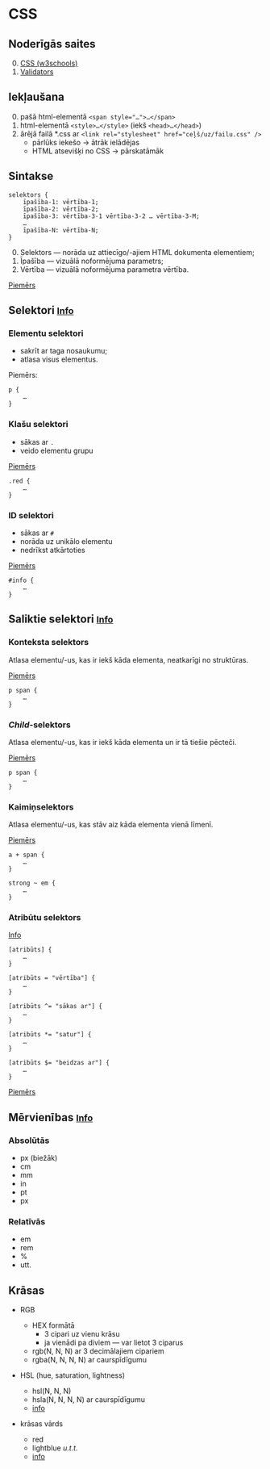 # CSS

## Noderīgās saites

0. [CSS (w3schools)][1]
0. [Validators][2]

## Iekļaušana

0. pašā html-elementā `<span style="…">…</span>`
1. html-elementā `<style>…</style>` (iekš `<head>…</head>`)
2. ārējā failā *.css ar `<link rel="stylesheet" href="ceļš/uz/failu.css" />`
	- pārlūks iekešo &rarr; ātrāk ielādējas
	- HTML atsevišķi no CSS &rarr; pārskatāmāk

## Sintakse

	selektors {
		īpašība-1: vērtība-1;
		īpašība-2: vērtība-2;
		īpašība-3: vērtība-3-1 vērtība-3-2 … vērtība-3-M;
		…
		īpašība-N: vērtība-N;
	}

0. Selektors — norāda uz attiecīgo/-ajiem HTML dokumenta elementiem;
1. Īpašība — vizuālā noformējuma parametrs;
2. Vērtība  — vizuālā noformējuma parametra vērtība.

[Piemērs][3]

## Selektori <small>[Info][12]</small>

### Elementu selektori

- sakrīt ar taga nosaukumu;
- atlasa visus elementus.

Piemērs:

	p {
		…
	}

### Klašu selektori

- sākas ar `.`
- veido elementu grupu

[Piemērs][4]

	.red {
		…
	}

### ID selektori

- sākas ar `#`
- norāda uz unikālo elementu
- nedrīkst atkārtoties

[Piemērs][5]

	#info {
		…
	}

## Saliktie selektori <small>[Info][13]</small>

### Konteksta selektors

Atlasa elementu/-us, kas ir iekš kāda elementa, neatkarīgi no struktūras.

[Piemērs][6]

	p span {
		…
	}

### *Child*-selektors

Atlasa elementu/-us, kas ir iekš kāda elementa un ir tā tiešie pēcteči.

[Piemērs][7]

	p span {
		…
	}

### Kaimiņselektors

Atlasa elementu/-us, kas stāv aiz kāda elementa vienā līmenī.

[Piemērs][8]

	a + span {
		…
	}
	
	strong ~ em {
		…
	}

### Atribūtu selektors

[Info][11]

	[atribūts] {
		…
	}
	
	[atribūts = "vērtība"] {
		…
	}
	
	[atribūts ^= "sākas ar"] {
		…
	}
	
	[atribūts *= "satur"] {
		…
	}
	
	[atribūts $= "beidzas ar"] {
		…
	}

[Piemērs][9]

## Mērvienības <small>[Info][10]</small>

### Absolūtās

- px (biežāk)
- cm
- mm
- in
- pt
- px

### Relatīvās

- em
- rem
- %
- utt.

## Krāsas

- RGB
	- HEX formātā
		- 3 cipari uz vienu krāsu
		- ja vienādi pa diviem — var lietot 3 ciparus
	- rgb(N, N, N) ar 3 decimālajiem cipariem
	- rgba(N, N, N, N) ar caurspīdīgumu
- HSL (hue, saturation, lightness)
	- hsl(N, N, N)
	- hsla(N, N, N, N) ar caurspīdīgumu
	- [info][14]

- krāsas vārds
	- red
	- lightblue *u.t.t.*
	- [info][15]

[1]: http://www.w3schools.com/css/css_intro.asp
[2]: https://jigsaw.w3.org/css-validator/
[3]: ./css.html
[4]: ./class.html
[5]: ./id.html
[6]: ./context.html
[7]: ./child.html
[8]: ./sibling.html
[9]: ./attribute.html
[10]: http://www.w3schools.com/cssref/css_units.asp
[11]: http://www.w3schools.com/css/css_attribute_selectors.asp
[12]: http://www.w3schools.com/css/css_selectors.asp
[13]: http://www.w3schools.com/css/css_combinators.asp
[14]: https://css-tricks.com/yay-for-hsla/
[15]: http://www.w3schools.com/cssref/css_colornames.asp